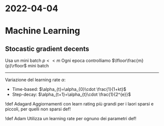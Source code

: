 # 2022-04-04
# Machine Learning
## Stocastic gradient decents
Usa un mini batch $p<<m$ 
Ogni epoca controlliamo $\lfloor\frac{m}{p}\rfloor$ mini batch

---

Variazione del learning rate $\alpha$: 
- Time-based: $\alpha_{t}=\alpha_{0}\cdot \frac{1}{1+kt}$
- Step-decay: $\alpha_{t+1}=\alpha_{t}\cdot \frac{1}{2^{e}}$

!def Adagard
Aggiornamenti con learn rating più grandi per i laori sparsi e piccoli, per quelli non sparsi
def!

!def Adam
Utilizza un learning rate per ognuno dei parametri
def!


